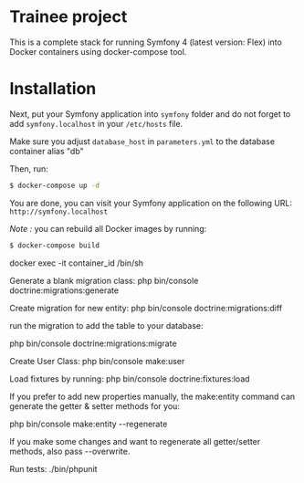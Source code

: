 
Trainee project
==============

This is a complete stack for running Symfony 4 (latest version: Flex) 
into Docker containers using docker-compose tool.

# Installation

Next, put your Symfony application into `symfony` folder 
and do not forget to add `symfony.localhost` in your `/etc/hosts` file.

Make sure you adjust `database_host` in `parameters.yml` to the database 
container alias "db"

Then, run:

```bash
$ docker-compose up -d
```

You are done, you can visit your Symfony application 
on the following URL:
`http://symfony.localhost`

_Note :_ you can rebuild all Docker images by running:

```bash
$ docker-compose build
```

docker exec -it container_id /bin/sh

Generate a blank migration class:
php bin/console doctrine:migrations:generate

Create migration for new entity:
php bin/console doctrine:migrations:diff

run the migration to add the table to your database:

php bin/console doctrine:migrations:migrate

Create User Class:
php bin/console make:user

Load fixtures by running: 
php bin/console doctrine:fixtures:load

If you prefer to add new properties manually, the make:entity command can generate the getter & setter methods for you:

php bin/console make:entity --regenerate

If you make some changes and want to regenerate all getter/setter methods, also pass --overwrite.

Run tests:
./bin/phpunit